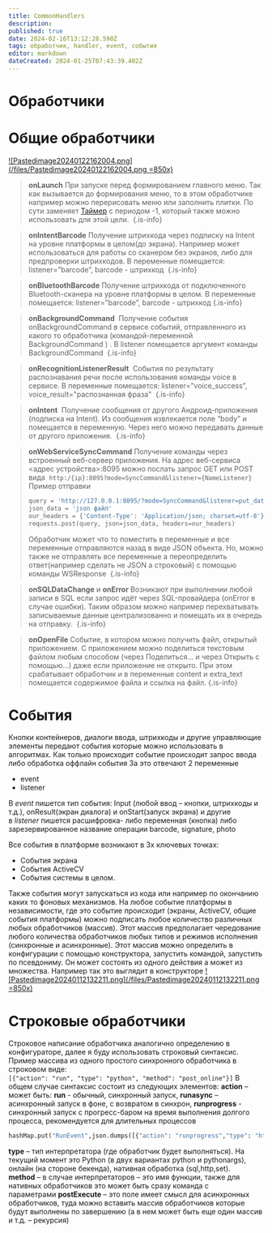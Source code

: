 ```yaml
---
title: CommonHandlers
description: 
published: true
date: 2024-02-16T13:12:28.590Z
tags: обработчик, handler, event, события
editor: markdown
dateCreated: 2024-01-25T07:43:39.402Z
---
```


# Обработчики
# Общие обработчики
[![Pastedimage20240122162004.png](/files/Pastedimage20240122162004.png =850x)](/files/Pastedimage20240122162004.png)
> **onLaunch** 
> При запуске перед формированием главного меню. Так как вызывается до формирования меню, то в этом обработчике например можно перерисовать меню или заполнить плитки. По сути заменяет [Таймер](../Screens/Screens) с периодом -1, который также можно использовать для этой цели. 
{.is-info}

> **onIntentBarcode**
> Получение штрихкода через подписку на Intent на уровне платформы в целом(до экрана). Например может использоваться для работы со сканером без экранов, либо для предпроверки штрихкодов. В переменные помещается: listener=”barcode”, barcode - штрихкод 
{.is-info}


>**onBluetoothBarcode**
>Получение штрихкода от подключенного Bluetooth-сканера на уровне платформы в целом. В переменные помещается: listener=”barcode”, barcode - штрихкод {.is-info}
 
> **onBackgroundCommand** 
> Получение события onBackgroundCommand в сервисе событий, отправленного из какого то обработчика (командой-переменной BackgroundCommand ) . В listener помещается аргумент команды BackgroundCommand 
{.is-info}

> **onRecognitionListenerResult** 
> События по результату распознавания речи после использования команды voice в сервисе. В переменные помещается: listener=”voice_success”, voice_result="распознанная фраза" 
{.is-info}

> **onIntent** 
> Получение сообщения от другого Андроид-приложения (подписка на Intent). Из сообщения извлекается поле “body” и помещается в переменную. Через него можно передавать данные от другого приложения. 
{.is-info}

> **onWebServiceSyncCommand**
> Получение команды через встроенный веб-сервер приложения. На адрес веб-сервиса <адрес устройства>:8095 можно послать запрос GET или POST вида 
> `http:/{ip}:8095?mode=SyncCommand&listener={NameListener}`
> Пример отправки
>```python
>query = 'http://127.0.0.1:8095/?mode=SyncCommand&listener=put_data' 
>json_data = 'json файл' 
>our_headers = {'Content-Type': 'Application/json; charset=utf-8'} 
>requests.post(query, json=json_data, headers=our_headers)
>```
> Обработчик может что то поместить в переменные и все переменные отправляются назад в виде JSON объекта. Но, можно также не отправлять все переменные а переопределить ответ(например сделать не JSON а строковый) с помощью команды WSResponse 
{.is-info}


> **onSQLDataChange** и **onError**
> Возникают при выполнении любой записи в SQL если запрос идёт через SQL-провайдера (onError в случае ошибки). Таким образом можно например перехватывать записываемые данные централизованно и помещать их в очередь на отправку. 
{.is-info}


> **onOpenFile**
> Событие, в котором можно получить файл, открытый приложением. С приложением можно поделиться текстовым файлом любым способом (через Поделиться… и через Открыть с помощью…) даже если приложение не открыто. При этом срабатывает обработчик и в переменные content и extra_text помещается содержимое файла и ссылка на файл.
{.is-info}

# События
Кнопки контейнеров, диалоги ввода, штрихкоды и другие управляющие элементы передают события которые можно использовать в алгоритмах. Как только происходит событие происходит запрос ввода либо обработка оффлайн события
За это отвечают 2 переменные
- event 
- listener

 В _event_ пишется тип события: Input (любой ввод – кнопки, штрихкоды и т.д.), onResult(экран диалога) и onStart(запуск экрана) и другие в _listener_ пишется расшифровка- либо переменная (кнопка) либо зарезервированное название операции barcode, signature, photo

 Все события в платформе возникают в 3х ключевых точках:
- События экрана
- События ActiveCV
- События системы в целом.

 Также события могут запускаться из кода или например по окончанию каких то фоновых механизмов. На любое событие платформы в независимости, где это событие происходит (экраны, ActiveCV, общие события платформы) можно подписать любое количество различных любых обработчиков (массив). Этот массив предполагает чередование любого количества обработчиков любых типов и режимов исполнения (синхронные и асинхронные). Этот массив можно определить в конфигурации с помощью конструктора, запустить командой, запустить по псевдониму. Он может состоять из одного действия а может из множества. Например так это выглядит в конструкторе
[![Pastedimage20240112132211.png](/files/Pastedimage20240112132211.png =850x)](/files/Pastedimage20240112132211.png)

# Строковые обработчики
Строковое написание обработчика аналогично определению в конфигураторе, далее я буду использовать строковый синтаксис. Пример массива из одного простого синхронного обработчика в строковом виде:
`[{"action": "run", "type": "python", "method": "post_online"}]`
В общем случае синтаксис состоит из следующих элементов:
**action** – может быть: **run** - обычный, синхронный запуск, **runasync** – асинхронный запуск в фоне, с возвратом в синхрон, **runprogress** - синхронный запуск с прогресс-баром на время выполнения долгого процесса, рекомендуется для длительных процессов 
```Python
hashMap.put("RunEvent",json.dumps([{"action": "runprogress","type": "html2image","method": html, "postExecute": json.dumps([{"action": "run","type": "python","method": "html2image_after"}])  }]))
```
**type** – тип интерпретатора (где обработчик будет выполняться). На текущий момент это Python (в двух вариантах python и pythonargs), онлайн (на стороне бекенда), нативная обработка (sql,http,set).
**method** – в случае интерпретаторов – это имя функции, также для нативных обработчиков это может быть сразу команда с параметрами **postExecute** – это поле имеет смысл для асинхронных обработчиков, туда можно вставить массив обработчиков которые будут выполнены по завершению (а в нем может быть еще один массив и т.д. – рекурсия)
